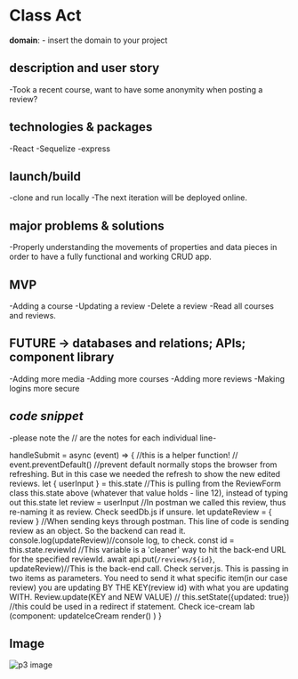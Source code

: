 # Class Act

**domain**: - insert the domain to your project

## description and user story 
-Took a recent course, want to have some anonymity when posting a review?

## technologies & packages
-React
-Sequelize
-express

## launch/build 
-clone and run locally
-The next iteration will be deployed online.

## major problems & solutions
-Properly understanding the movements of properties and data pieces in order to have a fully functional and working CRUD app.

## MVP
-Adding a course
-Updating a review
-Delete a review
-Read all courses and reviews.

## FUTURE -> databases and relations; APIs; component library
-Adding more media
-Adding more courses
-Adding more reviews
-Making logins more secure

## _code snippet_

-please note the // are the notes for each individual line-

 handleSubmit = async (event) => { //this is a helper function!
        // event.preventDefault() //prevent default normally stops the browser from refreshing. But in this case we needed the refresh to show the new edited reviews.
        let { userInput } = this.state //This is pulling from the ReviewForm class this.state above (whatever that value holds - line 12), instead of typing out this.state
        let review = userInput //In postman we called this review, thus re-naming it as review. Check seedDb.js if unsure.
        let updateReview = { review } //When sending keys through postman. This line of code is sending review as an object. So the backend can read it. 
        console.log(updateReview)//console log, to check.
        const id = this.state.reviewId //This variable is a 'cleaner' way to hit the back-end URL for the specified reviewId.
        await api.put(`/reviews/${id}`, updateReview)//This is the back-end call. Check server.js. This is passing in two items as parameters. You need to send it what specific item(in our case review) you are updating BY THE KEY(review id) with what you are updating WITH. Review.update(KEY and NEW VALUE) 
        // this.setState({updated: true}) //this could be used in a redirect if statement. Check ice-cream lab (component: updateIceCream render()  )
    }
    
 ## Image
 ![p3 image](images/p3_logo.png)
 
